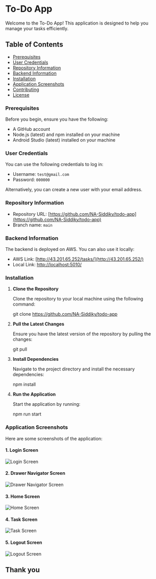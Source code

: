 # To-Do App

Welcome to the To-Do App! This application is designed to help you manage your tasks efficiently.

## Table of Contents

- [Prerequisites](#prerequisites)
- [User Credentials](#user-credentials)
- [Repository Information](#repository-information)
- [Backend Information](#backend-information)
- [Installation](#installation)
- [Application Screenshots](#application-screenshots)
- [Contributing](#contributing)
- [License](#license)

### Prerequisites

Before you begin, ensure you have the following:

- A GitHub account
- Node.js (latest) and npm installed on your machine
- Android Studio (latest) installed on your machine

### User Credentials

You can use the following credentials to log in:

- Username: `test@gmail.com`
- Password: `000000`

Alternatively, you can create a new user with your email address.

### Repository Information

- Repository URL: [https://github.com/NA-Siddiky/todo-app](https://github.com/NA-Siddiky/todo-app)
- Branch name: `main`

### Backend Information

The backend is deployed on AWS. You can also use it locally:

- AWS Link: [http://43.201.65.252/tasks/](http://43.201.65.252/)
- Local Link: [http://localhost:5010/](http://localhost:5010/)

### Installation

1. **Clone the Repository**

   Clone the repository to your local machine using the following command:

   git clone https://github.com/NA-Siddiky/todo-app

2. **Pull the Latest Changes**

   Ensure you have the latest version of the repository by pulling the changes:

   git pull

3. **Install Dependencies**

   Navigate to the project directory and install the necessary dependencies:
   
   npm install

4. **Run the Application**

   Start the application by running:

    npm run start

### Application Screenshots

Here are some screenshots of the application:

#### 1. Login Screen

![Login Screen](assets/images/1.login.png)

#### 2. Drawer Navigator Screen

![Drawer Navigator Screen](assets/images/2.Drawer%20Navigator.png)

#### 3. Home Screen

![Home Screen](assets/images/3.Home.png)

#### 4. Task Screen

![Task Screen](assets/images/4.Task.png)

#### 5. Logout Screen

![Logout Screen](assets/images/5.Logout.png)

## Thank you
